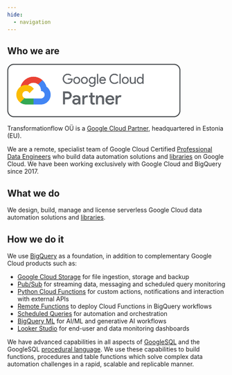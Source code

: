```yaml
---
hide:
  - navigation
---
```


## Who we are
![Google Cloud Partners](assets/logos/google-cloud-partner-logo-horizontal-outline-400.png)

Transformationflow OÜ is a [Google Cloud Partner](https://cloud.google.com/find-a-partner/partner/transformationflow-%C3%96u), headquartered in Estonia (EU). 

We are a remote, specialist team of Google Cloud Certified [Professional Data Engineers](https://cloud.google.com/learn/certification/data-engineer) who build data automation solutions and [libraries](libraries.md) on Google Cloud.  We have been working exclusively with Google Cloud and BigQuery since 2017.


## What we do
We design, build, manage and license serverless Google Cloud data automation solutions and [libraries](libraries.md).

## How we do it
We use [BigQuery](https://cloud.google.com/bigquery) as a foundation, in addition to complementary Google Cloud products such as:

- [Google Cloud Storage](https://cloud.google.com/storage) for file ingestion, storage and backup
- [Pub/Sub](https://cloud.google.com/pubsub) for streaming data, messaging and scheduled query monitoring
- [Python Cloud Functions](https://cloud.google.com/functions) for custom actions, notifications and interaction with external APIs
- [Remote Functions](https://cloud.google.com/bigquery/docs/remote-functions) to deploy Cloud Functions in BigQuery workflows
- [Scheduled Queries](https://cloud.google.com/bigquery/docs/scheduling-queries) for automation and orchestration
- [BigQuery ML](https://cloud.google.com/bigquery/docs/bqml-introduction) for AI/ML and generative AI workflows
- [Looker Studio](https://lookerstudio.google.com/) for end-user and data monitoring dashboards

We have advanced capabilities in all aspects of [GoogleSQL](https://cloud.google.com/bigquery/docs/reference/standard-sql/query-syntax) and the GoogleSQL [procedural language](https://cloud.google.com/bigquery/docs/reference/standard-sql/procedural-language).  We use these capabilities to build functions, procedures and table functions which solve complex data automation challenges in a rapid, scalable and replicable manner.

